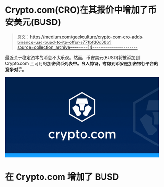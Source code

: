 # Crypto.com(CRO)在其报价中增加了币安美元(BUSD)

> 原文：<https://medium.com/geekculture/crypto-com-cro-adds-binance-usd-busd-to-its-offer-e77fbfd6d38b?source=collection_archive---------14----------------------->

最近关于稳定资本的消息不太乐观。然而，币安美元(BUSD)将被添加到 Crypto.com 上可用的**加密货币列表中。令人惊讶，考虑到币安是加密银行平台的竞争对手。**

![](img/2394bcb99ebbc07aa7f682c16b3326f6.png)

# 在 Crypto.com 增加了 BUSD